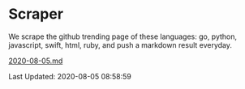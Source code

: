 # Scraper

We scrape the github trending page of these languages: go, python, javascript, swift, html, ruby, and push a markdown result everyday.

[2020-08-05.md](https://github.com/henson/Scraper/blob/master/2020-08-05.md)

Last Updated: 2020-08-05 08:58:59
